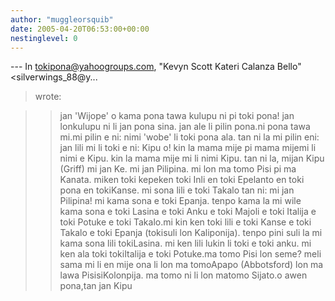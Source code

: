 ```yaml
---
author: "muggleorsquib"
date: 2005-04-20T06:53:00+00:00
nestinglevel: 0
---
```

\---
 In [tokipona@yahoogroups.com](mailto://tokipona@yahoogroups.com), "Kevyn Scott Kateri Calanza Bello"<silverwings\_88@y...
> wrote:

>> jan 'Wijope' o kama pona tawa kulupu ni pi toki pona! jan lonkulupu
> ni li jan pona sina. jan ale li pilin pona.ni pona tawa mi.mi pilin e ni: nimi 'wobe' li toki pona ala. tan ni la mi pilin eni: jan lili mi li toki e ni: Kipu o! kin la mama mije pi mama mijemi li nimi e Kipu. kin la mama mije mi li nimi Kipu. tan ni la, mijan Kipu (Griff)
>> mi jan Ke. mi jan Pilipina. mi lon ma tomo Pisi pi ma Kanata. miken
> toki kepeken toki Inli en toki Epelanto en toki pona en tokiKanse.
> mi sona lili e toki Takalo tan ni: mi jan Pilipina! mi kama sona e
> toki Epanja. tenpo kama la mi wile kama sona e toki Lasina e toki
> Anku e toki Majoli e toki Italija e toki Potuke e toki Takalo.mi kin ken toki lili e toki Kanse e toki Takalo e toki Epanja (tokisuli lon Kaliponija). tenpo pini suli la mi kama sona lili tokiLasina. mi ken lili lukin li toki e toki anku. mi ken ala toki tokiItalija e toki Potuke.ma tomo Pisi lon seme? meli sama mi li en mije ona li lon ma tomoApapo (Abbotsford) lon ma lawa PisisiKolonpija. ma tomo ni li lon matomo Sijato.o awen pona,tan jan Kipu